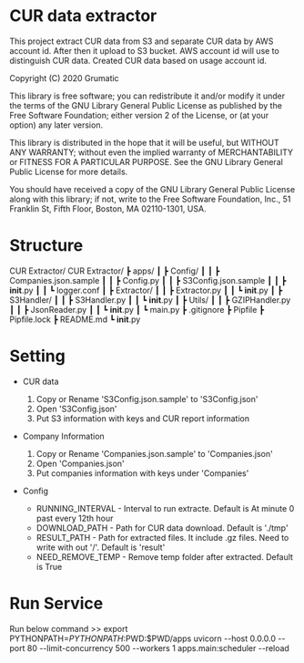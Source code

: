 # CUR data extractor
This project extract CUR data from S3 and separate CUR data by AWS account id.
After then it upload to S3 bucket. 
AWS account id will use to distinguish CUR data. 
Created CUR data based on usage account id.

Copyright (C) 2020 Grumatic

This library is free software; you can redistribute it and/or
modify it under the terms of the GNU Library General Public
License as published by the Free Software Foundation; either
version 2 of the License, or (at your option) any later version.

This library is distributed in the hope that it will be useful,
but WITHOUT ANY WARRANTY; without even the implied warranty of
MERCHANTABILITY or FITNESS FOR A PARTICULAR PURPOSE.  See the GNU
Library General Public License for more details.

You should have received a copy of the GNU Library General Public
License along with this library; if not, write to the
Free Software Foundation, Inc., 51 Franklin St, Fifth Floor,
Boston, MA  02110-1301, USA.

# Structure
CUR Extractor/
CUR Extractor/
┣ apps/
┃ ┣ Config/
┃ ┃ ┣ Companies.json.sample
┃ ┃ ┣ Config.py
┃ ┃ ┣ S3Config.json.sample
┃ ┃ ┣ __init__.py
┃ ┃ ┗ logger.conf
┃ ┣ Extractor/
┃ ┃ ┣ Extractor.py
┃ ┃ ┗ __init__.py
┃ ┣ S3Handler/
┃ ┃ ┣ S3Handler.py
┃ ┃ ┗ __init__.py
┃ ┣ Utils/
┃ ┃ ┣ GZIPHandler.py
┃ ┃ ┣ JsonReader.py
┃ ┃ ┗ __init__.py
┃ ┗ main.py
┣ .gitignore
┣ Pipfile
┣ Pipfile.lock
┣ README.md
┗ __init__.py

# Setting
- CUR data
    1. Copy or Rename 'S3Config.json.sample' to 'S3Config.json'
    2. Open 'S3Config.json'
    3. Put S3 information with keys and CUR report information

- Company Information
    1. Copy or Rename 'Companies.json.sample' to 'Companies.json'
    2. Open 'Companies.json'
    3. Put companies information with keys under 'Companies'

- Config
    * RUNNING_INTERVAL - Interval to run extracte. Default is At minute 0 past every 12th hour
    * DOWNLOAD_PATH - Path for CUR data download. Default is './tmp'
    * RESULT_PATH - Path for extracted files. It include .gz files. Need to write with out '/'. Default is 'result'
    * NEED_REMOVE_TEMP - Remove temp folder after extracted. Default is True

# Run Service
Run below command >>
export PYTHONPATH=$PYTHONPATH:$PWD:$PWD/apps
uvicorn --host 0.0.0.0 --port 80 --limit-concurrency 500 --workers 1 apps.main:scheduler --reload